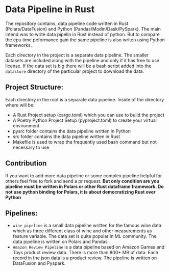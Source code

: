 # Data Pipeline in Rust

The repository contains, data pipeline code written in Rust (Polars/DataFusion) and Python (Pandas/Modin/Dask/PySpark). The main intend was to write data pipelin in Rust instead of python. But to compare the cpu time peformance gain the same pipeline is also writen using Python frameworks. 

Each directory in the project is a separate data pipeline. The smaller datasets are included along with the pipeline and only if it has free to use license. If the data set is big there will be a bash script added into the `datastore` directory of the particular project to download the data.

## Project Structure:
Each directory in the root is a separate data pipeline. Inside of the directory where will be:
- A Rust Project setup (cargo.toml) which you can use to build the project
- A Poetry Python Project Setup (pyproject.toml) to create your virtual environment
- pysrc folder contains the data pipeline written in Python
- src folder contains the data pipeline written in Rust
- Makefile is used to wrap the frequently used bash command but not necessary to use

## Contribution
If you want to add more data pipeline or some complex pipeline helpful for others feel free to fork and send a pr request. **But only condition are you pipeline must be written in Polars or other Rust dataframe framework. Do not use python binding for Polars, it is about democratizing Rust over Python**

## Pipelines:
- `wine_pipeline` is a small data pipeline written for the famous wine data which as three different class of wine and other measurements as feature variable. The data set is quite popular in ML community. The data pipeline is written on Polars and Pandas
- `Amazon Review Pipeline` is a data pipeline based on Amazon Games and Toys product review data. There is more than 800+ MB of data. Each record in the json data is a product review. The pipeline is written on DataFusion and Pyspark.